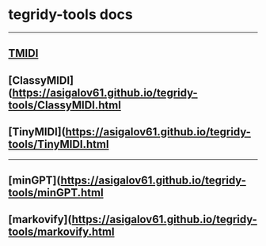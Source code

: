 # tegridy-tools docs

***

## [TMIDI](https://asigalov61.github.io/tegridy-tools/TMIDI.html)

## [ClassyMIDI](https://asigalov61.github.io/tegridy-tools/ClassyMIDI.html
## [TinyMIDI](https://asigalov61.github.io/tegridy-tools/TinyMIDI.html

***

## [minGPT](https://asigalov61.github.io/tegridy-tools/minGPT.html
## [markovify](https://asigalov61.github.io/tegridy-tools/markovify.html

